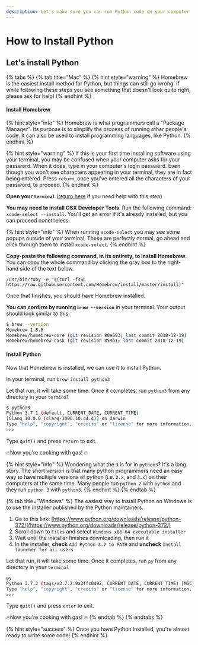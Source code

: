 ```yaml
---
description: Let's make sure you can run Python code on your computer
---
```


# How to Install Python

## Let's install Python

{% tabs %}
{% tab title="Mac" %}
{% hint style="warning" %}
Homebrew is the easiest install method for Python, but things can still go wrong. If while following these steps you see something that doesn't look quite right, please ask for help!
{% endhint %}

#### Install Homebrew

{% hint style="info" %}
Homebrew is what programmers call a "Package Manager". Its purpose is to simplify the process of running other people's code. It can also be used to install programming languages, like Python.
{% endhint %}

{% hint style="warning" %}
If this is your first time installing software using your terminal, you may be confused when your computer asks for your password. When it does, type in your computer's login password. Even though you won't see characters appearing in your terminal, they are in fact being entered. Press `return`, once you've entered all the characters of your password, to proceed.
{% endhint %}

**Open your `terminal`** \([return here](../hello-terminal/introducing-your-terminal.md) if you need help with this step\)

**You may need to install OSX Developer Tools**. Run the following command: `xcode-select --install`. You'll get an error if it's already installed, but you can proceed nonetheless.

{% hint style="info" %}
When running `xcode-select` you may see some popups outside of your terminal. These are perfectly normal, go ahead and click through them to install `xcode-select`.
{% endhint %}

**Copy-paste the following command, in its entirety, to install Homebrew**. You can copy the whole command by clicking the gray box to the right-hand side of the text below.

```text
/usr/bin/ruby -e "$(curl -fsSL https://raw.githubusercontent.com/Homebrew/install/master/install)"
```

Once that finishes, you should have Homebrew installed.

**You can confirm by running `brew --version`** in your terminal. Your output should look similar to this:

```bash
$ brew --version
Homebrew 1.8.6
Homebrew/homebrew-core (git revision 90e693; last commit 2018-12-19)
Homebrew/homebrew-cask (git revision 859b1; last commit 2018-12-19)
```

#### Install Python

Now that Homebrew is installed, we can use it to install Python.

In your terminal, run `brew install python3`

Let that run, it will take some time. Once it completes, run `python3` from any directory in your `terminal`

```bash
$ python3
Python 3.7.1 (default, CURRENT_DATE, CURRENT_TIME) 
[Clang 10.0.0 (clang-1000.10.44.4)] on darwin
Type "help", "copyright", "credits" or "license" for more information.
>>>
```

Type `quit()` and press `return` to exit.

🔥Now you're cooking with gas! 🔥

{% hint style="info" %}
Wondering what the `3` is for in `python3`? It's a long story. The short version is that many python programmers need an easy way to have multiple versions of python \(i.e. `2.x`, and `3.x`\) on their computers at the same time. Many people run `python 2` with `python` and they run `python 3` with `python3`.
{% endhint %}
{% endtab %}

{% tab title="Windows" %}
The easiest way to install Python on Windows is to use the installer published by the Python maintainers.

1. Go to this link: [https://www.python.org/downloads/release/python-372/](https://www.python.org/downloads/release/python-372/)
2. Scroll down to `Files` and select `Windows x86-64 executable installer`
3. Wait until the installer finishes downloading, then run it
4. In the installer, **check** `Add Python 3.7 to PATH` and **uncheck** `Install launcher for all users`

Let that run, it will take some time. Once it completes, run `py` from any directory in your `terminal` 

```bash
py
Python 3.7.2 (tags/v3.7.2:9a3ffc0492, CURRENT_DATE, CURRENT_TIME) [MSC v.1916 64 bit (AMD64)] on win32
Type "help", "copyright", "credits" or "license" for more information.
>>>
```

Type `quit()` and press `enter` to exit.

🔥Now you're cooking with gas! 🔥
{% endtab %}
{% endtabs %}

{% hint style="success" %}
Once you have Python installed, you're almost ready to write some code!
{% endhint %}



